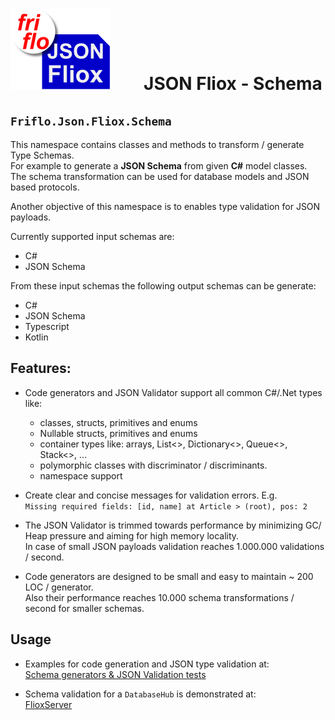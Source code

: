 

# ![logo](../../../docs/images/Json-Fliox.svg)        **JSON Fliox - Schema**



## **`Friflo.Json.Fliox.Schema`**

This namespace contains classes and methods to transform / generate Type Schemas.  
For example to generate a **JSON Schema** from given **C#** model classes.  
The schema transformation can be used for database models and JSON based protocols.

Another objective of this namespace is to enables type validation for JSON payloads.

Currently supported input schemas are:
- C#
- JSON Schema

From these input schemas the following output schemas can be generate:
- C#
- JSON Schema
- Typescript
- Kotlin

## Features:
- Code generators and JSON Validator support all common C#/.Net types like:
    - classes, structs, primitives and enums
    - Nullable structs, primitives and enums
    - container types like: arrays, List<>, Dictionary<>, Queue<>, Stack<>, ...
    - polymorphic classes with discriminator / discriminants.
    - namespace support

- Create clear and concise messages for validation errors. E.g.  
    `Missing required fields: [id, name] at Article > (root), pos: 2`

- The JSON Validator is trimmed towards performance by minimizing GC/ Heap pressure and
  aiming for high memory locality.  
  In case of small JSON payloads validation reaches 1.000.000 validations / second.

- Code generators are designed to be small and easy to maintain ~ 200 LOC / generator.  
  Also their performance reaches 10.000 schema transformations / second for smaller schemas.

## Usage
- Examples for code generation and JSON type validation at:  
  [Schema generators & JSON Validation tests](../../../Json.Tests/Common/UnitTest/Fliox/Schema)

- Schema validation for a `DatabaseHub` is demonstrated at:  
  [FlioxServer](../../../Json.Tests/Main/Program.cs)

